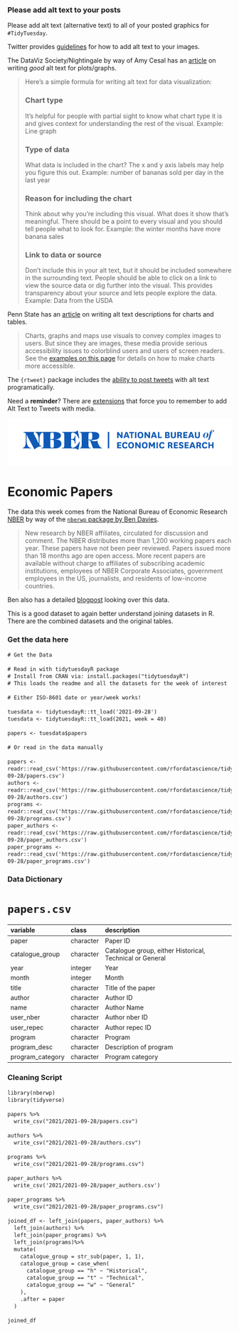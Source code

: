 ### Please add alt text to your posts

Please add alt text (alternative text) to all of your posted graphics for `#TidyTuesday`. 

Twitter provides [guidelines](https://help.twitter.com/en/using-twitter/picture-descriptions) for how to add alt text to your images.

The DataViz Society/Nightingale by way of Amy Cesal has an [article](https://medium.com/nightingale/writing-alt-text-for-data-visualization-2a218ef43f81) on writing _good_ alt text for plots/graphs.

> Here’s a simple formula for writing alt text for data visualization:
> ### Chart type
> It’s helpful for people with partial sight to know what chart type it is and gives context for understanding the rest of the visual.
> Example: Line graph
> ### Type of data
> What data is included in the chart? The x and y axis labels may help you figure this out.
> Example: number of bananas sold per day in the last year
> ### Reason for including the chart
> Think about why you’re including this visual. What does it show that’s meaningful. There should be a point to every visual and you should tell people what to look for.
> Example: the winter months have more banana sales
> ### Link to data or source
> Don’t include this in your alt text, but it should be included somewhere in the surrounding text. People should be able to click on a link to view the source data or dig further into the visual. This provides transparency about your source and lets people explore the data.
> Example: Data from the USDA

Penn State has an [article](https://accessibility.psu.edu/images/charts/) on writing alt text descriptions for charts and tables.

> Charts, graphs and maps use visuals to convey complex images to users. But since they are images, these media provide serious accessibility issues to colorblind users and users of screen readers. See the [examples on this page](https://accessibility.psu.edu/images/charts/) for details on how to make charts more accessible.

The `{rtweet}` package includes the [ability to post tweets](https://docs.ropensci.org/rtweet/reference/post_tweet.html) with alt text programatically.

Need a **reminder**? There are [extensions](https://chrome.google.com/webstore/detail/twitter-required-alt-text/fpjlpckbikddocimpfcgaldjghimjiik/related) that force you to remember to add Alt Text to Tweets with media.

![The logo for the National Bureau of Economic Research (NBER)](nber-logo.png)

# Economic Papers

The data this week comes from the National Bureau of Economic Research [NBER](https://www2.nber.org/RePEc/nbr/nberwo/) by way of the [`nberwp` package by Ben Davies](https://github.com/bldavies/nberwp).

> New research by NBER affiliates, circulated for discussion and comment. The NBER distributes more than 1,200 working papers each year. These papers have not been peer reviewed. Papers issued more than 18 months ago are open access. More recent papers are available without charge to affiliates of subscribing academic institutions, employees of NBER Corporate Associates, government employees in the US, journalists, and residents of low-income countries.

Ben also has a detailed [blogpost](https://bldavies.com/blog/female-representation-collaboration-nber/) looking over this data.

This is a good dataset to again better understand joining datasets in R. There are the combined datasets and the original tables.

### Get the data here

```{r}
# Get the Data

# Read in with tidytuesdayR package 
# Install from CRAN via: install.packages("tidytuesdayR")
# This loads the readme and all the datasets for the week of interest

# Either ISO-8601 date or year/week works!

tuesdata <- tidytuesdayR::tt_load('2021-09-28')
tuesdata <- tidytuesdayR::tt_load(2021, week = 40)

papers <- tuesdata$papers

# Or read in the data manually

papers <- readr::read_csv('https://raw.githubusercontent.com/rfordatascience/tidytuesday/master/data/2021/2021-09-28/papers.csv')
authors <- readr::read_csv('https://raw.githubusercontent.com/rfordatascience/tidytuesday/master/data/2021/2021-09-28/authors.csv')
programs <- readr::read_csv('https://raw.githubusercontent.com/rfordatascience/tidytuesday/master/data/2021/2021-09-28/programs.csv')
paper_authors <- readr::read_csv('https://raw.githubusercontent.com/rfordatascience/tidytuesday/master/data/2021/2021-09-28/paper_authors.csv')
paper_programs <- readr::read_csv('https://raw.githubusercontent.com/rfordatascience/tidytuesday/master/data/2021/2021-09-28/paper_programs.csv')

```
### Data Dictionary

# `papers.csv`

|variable         |class     |description |
|:----------------|:---------|:-----------|
|paper            |character | Paper ID |
|catalogue_group  |character | Catalogue group, either Historical, Technical or General |
|year             |integer   | Year |
|month            |integer   | Month |
|title            |character | Title of the paper |
|author           |character | Author ID |
|name             |character | Author Name |
|user_nber        |character | Author nber ID |
|user_repec       |character | Author repec ID |
|program          |character | Program |
|program_desc     |character | Description of program |
|program_category |character | Program category |

### Cleaning Script

```{r}
library(nberwp)
library(tidyverse)

papers %>% 
  write_csv("2021/2021-09-28/papers.csv")

authors %>% 
  write_csv("2021/2021-09-28/authors.csv")

programs %>% 
  write_csv("2021/2021-09-28/programs.csv")

paper_authors %>% 
  write_csv('2021/2021-09-28/paper_authors.csv')

paper_programs %>% 
  write_csv("2021/2021-09-28/paper_programs.csv")

joined_df <- left_join(papers, paper_authors) %>% 
  left_join(authors) %>% 
  left_join(paper_programs) %>% 
  left_join(programs)%>% 
  mutate(
    catalogue_group = str_sub(paper, 1, 1),
    catalogue_group = case_when(
      catalogue_group == "h" ~ "Historical",
      catalogue_group == "t" ~ "Technical",
      catalogue_group == "w" ~ "General"
    ),
    .after = paper
  ) 

joined_df
```